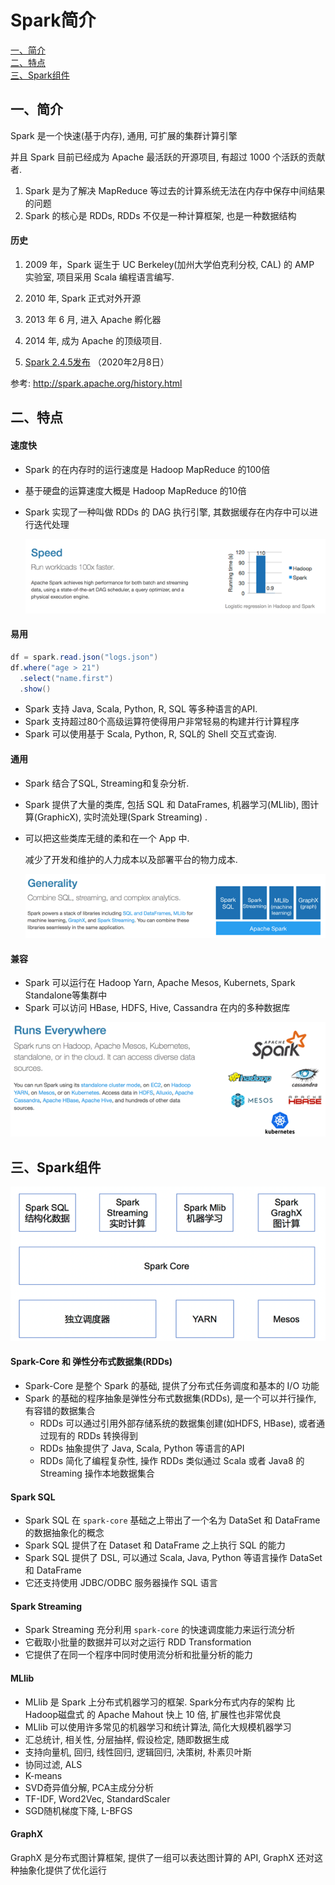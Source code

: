 # Spark简介
<nav>
<a href="#一、简介">一、简介</a><br/>
<a href="#二、特点">二、特点</a><br/>
  <a href="#三、Spark组件">三、Spark组件</a><br/>
</nav>


## 一、简介

Spark 是一个快速(基于内存), 通用, 可扩展的集群计算引擎

并且 Spark 目前已经成为 Apache 最活跃的开源项目, 有超过 1000 个活跃的贡献者.

1. Spark 是为了解决 MapReduce 等过去的计算系统无法在内存中保存中间结果的问题
2. Spark 的核心是 RDDs, RDDs 不仅是一种计算框架, 也是一种数据结构

#### 历史

1. 2009 年，Spark 诞生于 UC Berkeley(加州大学伯克利分校, CAL) 的 AMP 实验室, 项目采用 Scala 编程语言编写.

2. 2010 年, Spark 正式对外开源

3. 2013 年 6 月, 进入 Apache 孵化器

4. 2014 年, 成为 Apache 的顶级项目.

5. [Spark 2.4.5发布](http://spark.apache.org/news/spark-2-4-5-released.html) （2020年2月8日）

参考: http://spark.apache.org/history.html

## 二、特点

#### 速度快

- Spark 的在内存时的运行速度是 Hadoop MapReduce 的100倍

- 基于硬盘的运算速度大概是 Hadoop MapReduce 的10倍

- Spark 实现了一种叫做 RDDs 的 DAG 执行引擎, 其数据缓存在内存中可以进行迭代处理

  ![image-20200413233522075](https://github.com/bigdata2018/BigData/blob/master/picture/image-20200413233522075.png)

#### 易用

```java
df = spark.read.json("logs.json")
df.where("age > 21") 
  .select("name.first") 
  .show()
```

- Spark 支持 Java, Scala, Python, R, SQL 等多种语言的API.
- Spark 支持超过80个高级运算符使得用户非常轻易的构建并行计算程序
- Spark 可以使用基于 Scala, Python, R, SQL的 Shell 交互式查询.

#### 通用

- Spark 结合了SQL, Streaming和复杂分析.

- Spark 提供了大量的类库, 包括 SQL 和 DataFrames, 机器学习(MLlib), 图计算(GraphicX), 实时流处理(Spark Streaming) .

- 可以把这些类库无缝的柔和在一个 App 中.

  减少了开发和维护的人力成本以及部署平台的物力成本.

  ![image-20200413233845881](https://github.com/bigdata2018/BigData/blob/master/picture/image-20200413233845881.png)

#### 兼容

- Spark 可以运行在 Hadoop Yarn, Apache Mesos, Kubernets, Spark Standalone等集群中
- Spark 可以访问 HBase, HDFS, Hive, Cassandra 在内的多种数据库

![image-20200413234000749](https://github.com/bigdata2018/BigData/blob/master/picture/image-20200413234000749.png)

## 三、Spark组件

![image-20200413234753573](https://github.com/bigdata2018/BigData/blob/master/picture/image-20200413234753573.png)

#### Spark-Core 和 弹性分布式数据集(RDDs)

- Spark-Core 是整个 Spark 的基础, 提供了分布式任务调度和基本的 I/O 功能
- Spark 的基础的程序抽象是弹性分布式数据集(RDDs), 是一个可以并行操作, 有容错的数据集合
  - RDDs 可以通过引用外部存储系统的数据集创建(如HDFS, HBase), 或者通过现有的 RDDs 转换得到
  - RDDs 抽象提供了 Java, Scala, Python 等语言的API
  - RDDs 简化了编程复杂性, 操作 RDDs 类似通过 Scala 或者 Java8 的 Streaming 操作本地数据集合

#### Spark SQL

- Spark SQL 在 `spark-core` 基础之上带出了一个名为 DataSet 和 DataFrame 的数据抽象化的概念
- Spark SQL 提供了在 Dataset 和 DataFrame 之上执行 SQL 的能力
- Spark SQL 提供了 DSL, 可以通过 Scala, Java, Python 等语言操作 DataSet 和 DataFrame
- 它还支持使用 JDBC/ODBC 服务器操作 SQL 语言

#### Spark Streaming

- Spark Streaming 充分利用 `spark-core` 的快速调度能力来运行流分析
- 它截取小批量的数据并可以对之运行 RDD Transformation
- 它提供了在同一个程序中同时使用流分析和批量分析的能力

#### MLlib

- MLlib 是 Spark 上分布式机器学习的框架. Spark分布式内存的架构 比 Hadoop磁盘式 的 Apache Mahout 快上 10 倍, 扩展性也非常优良
- MLlib 可以使用许多常见的机器学习和统计算法, 简化大规模机器学习
- 汇总统计, 相关性, 分层抽样, 假设检定, 随即数据生成
- 支持向量机, 回归, 线性回归, 逻辑回归, 决策树, 朴素贝叶斯
- 协同过滤, ALS
- K-means
- SVD奇异值分解, PCA主成分分析
- TF-IDF, Word2Vec, StandardScaler
- SGD随机梯度下降, L-BFGS

#### GraphX

GraphX 是分布式图计算框架, 提供了一组可以表达图计算的 API, GraphX 还对这种抽象化提供了优化运行
